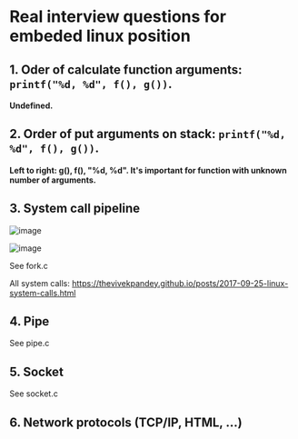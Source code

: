 # Real interview questions for embeded linux position
## 1. Oder of calculate function arguments: `printf("%d, %d", f(), g())`.

**Undefined.**

## 2. Order of put arguments on stack: `printf("%d, %d", f(), g())`.
 
**Left to right: g(), f(), "%d, %d". It's important for function with unknown number of arguments.**

## 3. System call pipeline

![image](https://user-images.githubusercontent.com/8722837/214515598-03291471-1538-460d-9d6d-5a87ad11c97b.png)

![image](https://user-images.githubusercontent.com/8722837/214516514-619780d7-3004-4b71-9060-9ef6d9240a57.png)


See fork.c

All system calls: https://thevivekpandey.github.io/posts/2017-09-25-linux-system-calls.html

## 4. Pipe

See pipe.c

## 5. Socket

See socket.c

## 6. Network protocols (TCP/IP, HTML, ...)

